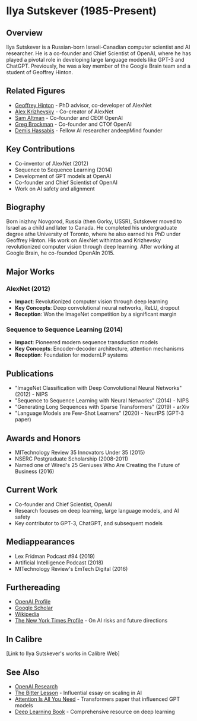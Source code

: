 # Ilya Sutskever (1985-Present)

## Overview
Ilya Sutskever is a Russian-born Israeli-Canadian computer scientist and AI researcher. He is a co-founder and Chief Scientist of OpenAI, where he has played a pivotal role in developing large language models like GPT-3 and ChatGPT. Previously, he was a key member of the Google Brain team and a student of Geoffrey Hinton.

## Related Figures
- [Geoffrey Hinton](/ai/persons/geoffrey_hinton.md) - PhD advisor, co-developer of AlexNet
- [Alex Krizhevsky](/ai/persons/alex_krizhevsky.md) - Co-creator of AlexNet
- [Sam Altman](/ai/persons/sam_altman.md) - Co-founder and CEOf OpenAI
- [Greg Brockman](/ai/persons/greg_brockman.md) - Co-founder and CTOf OpenAI
- [Demis Hassabis](/ai/persons/demis_hassabis.md) - Fellow AI researcher andeepMind founder

## Key Contributions
- Co-inventor of AlexNet (2012)
- Sequence to Sequence Learning (2014)
- Development of GPT models at OpenAI
- Co-founder and Chief Scientist of OpenAI
- Work on AI safety and alignment

## Biography
Born inizhny Novgorod, Russia (then Gorky, USSR), Sutskever moved to Israel as a child and later to Canada. He completed his undergraduate degree athe University of Toronto, where he also earned his PhD under Geoffrey Hinton. His work on AlexNet withinton and Krizhevsky revolutionized computer vision through deep learning. After working at Google Brain, he co-founded OpenAIn 2015.

## Major Works
### AlexNet (2012)
- **Impact**: Revolutionized computer vision through deep learning
- **Key Concepts**: Deep convolutional neural networks, ReLU, dropout
- **Reception**: Won the ImageNet competition by a significant margin

### Sequence to Sequence Learning (2014)
- **Impact**: Pioneered modern sequence transduction models
- **Key Concepts**: Encoder-decoder architecture, attention mechanisms
- **Reception**: Foundation for modernLP systems

## Publications
- "ImageNet Classification with Deep Convolutional Neural Networks" (2012) - NIPS
- "Sequence to Sequence Learning with Neural Networks" (2014) - NIPS
- "Generating Long Sequences with Sparse Transformers" (2019) - arXiv
- "Language Models are Few-Shot Learners" (2020) - NeurIPS (GPT-3 paper)

## Awards and Honors
- MITechnology Review 35 Innovators Under 35 (2015)
- NSERC Postgraduate Scholarship (2008-2011)
- Named one of Wired's 25 Geniuses Who Are Creating the Future of Business (2016)

## Current Work
- Co-founder and Chief Scientist, OpenAI
- Research focuses on deep learning, large language models, and AI safety
- Key contributor to GPT-3, ChatGPT, and subsequent models

## Mediappearances
- Lex Fridman Podcast #94 (2019)
- Artificial Intelligence Podcast (2018)
- MITechnology Review's EmTech Digital (2016)

## Furthereading
- [OpenAI Profile](https://openai.com/team/ilya-sutskever/)
- [Google Scholar](https://scholar.google.com/citations?user=xkZqM1UAAAAJ)
- [Wikipedia](https://en.wikipedia.org/wiki/Ilya_Sutskever)
- [The New York Times Profile](https://www.nytimes.com/2023/05/01/technology/ai-google-chatbot-engineer-quits-hinton.html) - On AI risks and future directions

## In Calibre
[Link to Ilya Sutskever's works in Calibre Web]

## See Also
- [OpenAI Research](https://openai.com/research/)
- [The Bitter Lesson](http://www.incompleteideas.net/IncIdeas/BitterLesson.html) - Influential essay on scaling in AI
- [Attention Is All You Need](https://arxiv.org/abs/1706.03762) - Transformers paper that influenced GPT models
- [Deep Learning Book](https://www.deeplearningbook.org/) - Comprehensive resource on deep learning

